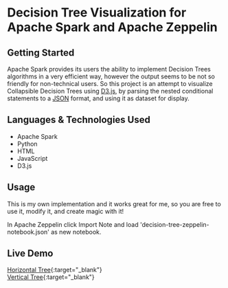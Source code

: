 # Decision Tree Visualization for Apache Spark and Apache Zeppelin
## Getting Started
Apache Spark provides its users the ability to implement Decision Trees algorithms in a very efficient way, however the output seems to be not so friendly for non-technical users. So this project is an attempt to visualize Collapsible Decision Trees using [D3.js](https://d3js.org/), by parsing the nested conditional statements to a [JSON](http://www.json.org/) format, and using it as dataset for display. 
## Languages & Technologies Used
+ Apache Spark
+ Python
+ HTML
+ JavaScript
+ D3.js
## Usage
This is my own implementation and it works great for me, so you are free to use it, modify it, and create magic with it! 

In Apache Zeppelin click Import Note and load 'decision-tree-zeppelin-notebook.json' as new notebook.

## Live Demo
[Horizontal Tree](http://jsfiddle.net/coma123/p481fg25/){:target="_blank"} <br />
[Vertical Tree](http://jsfiddle.net/coma123/3fgp7a6s/){:target="_blank"}
